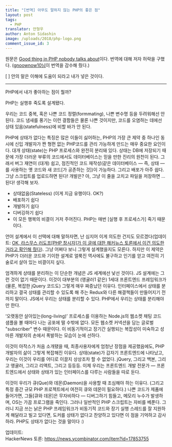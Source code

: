 ```yaml
---
title: "[번역] 아무도 말하지 않는 PHP의 좋은 점"
layout: post
tags: 
  - PHP
translator: 안형우
author: Anton Sidashin
image: /uploads/2018/php-logo.png
comment_issue_id: 3
---
```


원문은 [Good thing in PHP nobody talks about](http://pixeljets.com/blog/good-thing-in-php-nobody-talks-about/)이다. 번역에 대해 저자 허락을 구했다. ([gnoownow10님](http://gnoownow10.cafe24.com/)이 번역을 감수해 줬다.)

[ ] 안의 말은 이해에 도움이 되라고 내가 넣은 것이다. 

----

PHP에서 내가 좋아하는 점이 뭘까?

PHP는 실행후 죽도록 설계됐다.

우리는 코드 중복, 혹은 나쁜 코드 정렬(formmating), 나쁜 변수명 등을 두려워해선 안 된다. 코드 냄새를 풍기는 이런 결함들은 물론 나쁜 것이지만, 코드를 오염하는 데에선 상태 있음(statefulness)에 비할 바가 안 된다.

PHP에 상태가 없다는 특징은 많은 이들이 싫어하는, PHP의 가장 큰 제약 중 하나인 동시에 신입 개발자가 짠 형편 없는 PHP코드를 관리 가능하게 만드는 매우 중요한 요인이다. 대개 상태(state)는 PHP 프로세스와 완전히 분리돼 있다. 상태는 DB에 저장되기 때문에 가장 더러운 부류의 코드에서도 데이터베이스는 믿을 만한 진리의 원천이 된다. 그래서 버그 재연이 (대개) 쉽고, 점진적인 코드 재작성(같은 데이터베이스 — 즉, 상태 — 를 사용하는 옛 코드와 새 코드[가 공존하는 것])이 가능하다. 그리고 배포가 아주 쉽다. 그냥 스크립트를 업로드하면 된다! 개발은? 아, 그냥 이 줄을 고치고 파일을 저장하면 ... 된다! 생각해 보자.

- 상태없음(Stateless) (이게 지금 유행이다. OK?)
- 배포하기 쉽다
- 개발하기 쉽다
- 디버깅하기 쉽다
- 이 모든 행복의 비결이 거저 주어진다. PHP는 매번 [실행 후 프로세스가] 죽기 때문이다.

언어 설계에서 이 선택에 대해 말하자면, 난 심지어 이게 의도한 건지도 모르겠다(업데이트: [OK, 라스무스 러도프[PHP 창시자]가 이 글에 대한 해커뉴스 토론에서 이건 의도한 거라고 확인해 줬다](https://news.ycombinator.com/item?id=17853755)). 그냥 어쩌다 보니 그렇게 설계했을지도 모른다. 하지만 이 제약은 PHP가 더러운 코드와 기이한 설계로 얼룩진 역사에도 불구하고 인기를 얻고 여전히 기술로서 살아 있는 비결이지 싶다.

엄격하게 상태를 분리하는 이 단순한 개념은 JS 세계에선 낯선 것이다. JS 설계에는 그런 것이 없기 때문이다. 이것이 대부분의 (앵귤러1 같은) 1세대 프론트엔드 프레임워크가 (물론, 복잡한 jQuery 코드도) 그렇게 매우 짜증났던 이유다. 인터페이스에서 상태를 분리하고 결국 상태를 관리할 수 있도록 해 주는 Redux와 다른 해결책들이 만들어지기 전까지 말이다. JS에서 우리는 상태를 분리할 수 있다. PHP에서 우리는 상태를 분리해야만 한다.

‘오랫동안 살아있는(long-living)’ 프로세스를 이용하는 Node.js의 웹소켓 채팅 코드 샘플을 볼 때마다 나는 공포에 떨 수밖에 없다. 모든 웹소켓 커넥션을 담는 글로벌 "subscriber" 변수 때문이다. 이 비동기적이고 장기간 실행되는 복잡성이 미숙하고 성마른 개발자의 손에서 폭발하는 모습이 눈에 선하다.

이것이 아작스가 처음 소개됐을 때, 최종사용자에게 엄청난 장점을 제공했음에도, PHP 개발자의 삶이 그렇게 복잡해진 이유다. 상태(state)가 갑자기 프론트엔드에 나타났고, 우리는 이것이 우리를 어디로 이끌지 상상조차 할 수 없었다. jQuery, 그리고 백본, 그리고 앵귤러, 그리고 리액트, 그리고 등등등. 이제 우리는 프론트엔드 개발 전문가 — 프론트엔드에서 상태와 상태가 있는 인터페이스를 다루는 사람들을 따로 둔다.

이것이 우리가 큐(Que)와 데몬(Daemon)을 사용할 때 조심해야 하는 이유다. (그리고 특정 중간 규모 PHP 프로젝트에서 여전히 큐와 데몬이 필요하다.) 나쁜 코드가 제품에 들어가면, 그들[큐와 데몬]은 무자비하다 — 디버그하기 힘들고, 메모리 누수가 발생하며, OS는 가끔 프로그램을 죽인다. 그러나 일반적인 PHP 스크립트는 자비를 베푼다. 그러니 지금 쓰는 낡은 PHP 프레임워크가 비동기적 코드와 장기 실행 스레드를 잘 지원하게 해달라고 빌고 있다면, 도커를 상태가 없다고 찬양하고 있다면 이 점을 기억하고 감사하라. PHP도 상태가 없다는 것을 말이다 :)

업데이트:   
HackerNews 토론: <https://news.ycombinator.com/item?id=17853755>

